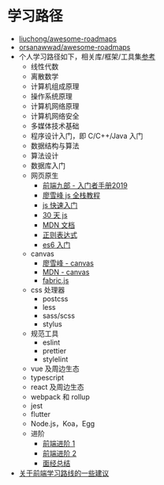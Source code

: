 # 学习路径

- [liuchong/awesome-roadmaps](https://github.com/liuchong/awesome-roadmaps)
- [orsanawwad/awesome-roadmaps](https://github.com/orsanawwad/awesome-roadmaps)
- 个人学习路径如下，相关库/框架/工具集[参考](./../lib/README.md)
  - 线性代数
  - 离散数学
  - 计算机组成原理
  - 操作系统原理
  - 计算机网络原理
  - 计算机网络安全
  - 多媒体技术基础
  - 程序设计入门，即 C/C++/Java 入门
  - 数据结构与算法
  - 算法设计
  - 数据库入门
  - 网页原生
    - [前端九部 - 入门者手册2019](https://www.yuque.com/fe9/basic)
    - [廖雪峰 js 全栈教程](https://www.liaoxuefeng.com/wiki/001434446689867b27157e896e74d51a89c25cc8b43bdb3000)
    - [js 快速入门](https://developer.mozilla.org/zh-CN/docs/Web/JavaScript/A_re-introduction_to_JavaScript)
    - [30 天 js](https://github.com/Asabeneh/30DaysOfJavaScript)
    - [MDN 文档](https://developer.mozilla.org/)
    - [正则表达式](http://www.cnblogs.com/deerchao/archive/2006/08/24/zhengzhe30fengzhongjiaocheng.html)
    - [es6 入门](http://es6.ruanyifeng.com/)
  - canvas
    - [廖雪峰 - canvas](https://www.liaoxuefeng.com/wiki/001434446689867b27157e896e74d51a89c25cc8b43bdb3000/00143449990549914b596ac1da54a228a6fa9643e88bc0c000)
    - [MDN - canvas](https://developer.mozilla.org/zh-CN/docs/Web/API/Canvas_API)
    - [fabric.js](https://github.com/fabricjs/fabric.js)
  - css 处理器
    - postcss
    - less
    - sass/scss
    - stylus
  - 规范工具
    - eslint
    - prettier
    - stylelint
  - vue 及周边生态
  - typescript
  - react 及周边生态
  - webpack 和 rollup
  - jest
  - flutter
  - Node.js，Koa，Egg
  - 进阶
    - [前端进阶 1](https://yuchengkai.cn/home/)
    - [前端进阶 2](https://muyiy.cn/)
    - [面经总结](http://blog.poetries.top/FE-Interview-Questions/)
- [关于前端学习路线的一些建议](https://mp.weixin.qq.com/s/ikVW2kks3wS5UdrUH9vDRQ)

<Vssue />

